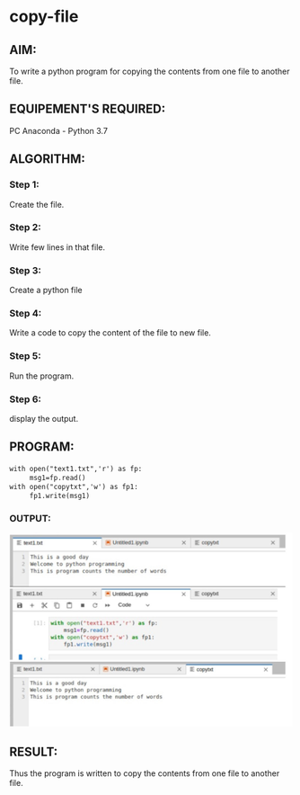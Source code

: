 # copy-file
## AIM:
To write a python program for copying the contents from one file to another file.
## EQUIPEMENT'S REQUIRED: 
PC
Anaconda - Python 3.7
## ALGORITHM: 
### Step 1:
Create the file.
### Step 2: 
Write few lines in that file.
 
### Step 3: 
Create a python file
### Step 4:  

Write a code to copy the content of the file to new file.

### Step 5: 
Run the program.

### Step 6: 
display the output.

## PROGRAM:
```
with open("text1.txt",'r') as fp:
     msg1=fp.read()
with open("copytxt",'w') as fp1:
     fp1.write(msg1)
```

### OUTPUT:

![Alt text](<Screenshot 2023-12-30 103544.png>)

## RESULT:
Thus the program is written to copy the contents from one file to another file.